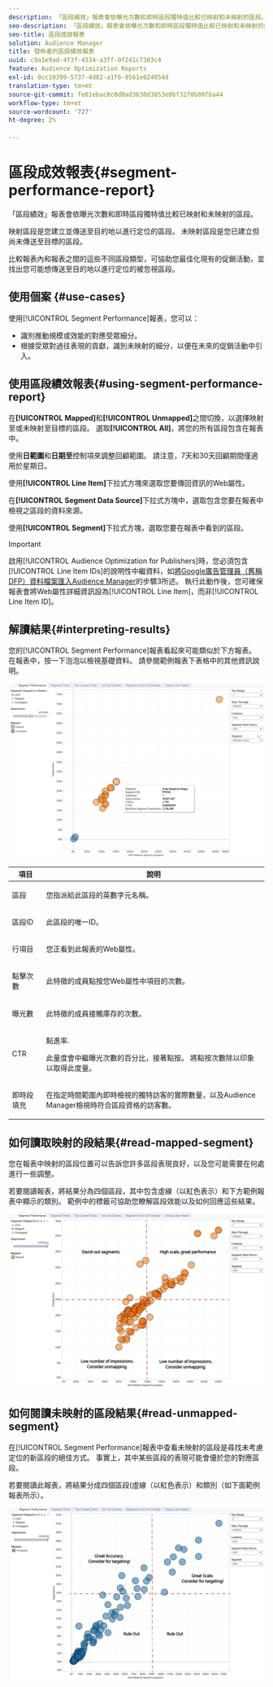 ```yaml
---
description: 「區段績效」報表會依曝光次數和即時區段獨特值比較已映射和未映射的區段。 映射區段是您建立並傳送至目的地以進行定位的區段。 未映射區段是您已建立但尚未傳送至目標的區段。 比較報表內和報表之間的這些不同區段類型，可協助您最佳化現有的促銷活動，並找出您可能想傳送至目的地以進行定位的被忽視區段。
seo-description: 「區段績效」報表會依曝光次數和即時區段獨特值比較已映射和未映射的區段。 映射區段是您建立並傳送至目的地以進行定位的區段。 未映射區段是您已建立但尚未傳送至目標的區段。 比較報表內和報表之間的這些不同區段類型，可協助您最佳化現有的促銷活動，並找出您可能想傳送至目的地以進行定位的被忽視區段。
seo-title: 區段成效報表
solution: Audience Manager
title: 發佈者的區段績效報表
uuid: c9a1e9ad-4f3f-4334-a3ff-0f241c7303c4
feature: Audience Optimization Reports
exl-id: 0cc10399-5737-4d82-a1f6-9561e024054d
translation-type: tm+mt
source-git-commit: fe01ebac8c0d0ad3630d3853e0bf32f0b00f6a44
workflow-type: tm+mt
source-wordcount: '727'
ht-degree: 2%

---
```


# 區段成效報表{#segment-performance-report}

「區段績效」報表會依曝光次數和即時區段獨特值比較已映射和未映射的區段。

映射區段是您建立並傳送至目的地以進行定位的區段。 未映射區段是您已建立但尚未傳送至目標的區段。

比較報表內和報表之間的這些不同區段類型，可協助您最佳化現有的促銷活動，並找出您可能想傳送至目的地以進行定位的被忽視區段。

## 使用個案 {#use-cases}

使用[!UICONTROL Segment Performance]報表，您可以：

* 識別推動規模或效能的對應受眾細分。
* 根據受眾對過往表現的貢獻，識別未映射的細分，以便在未來的促銷活動中引入。

## 使用區段績效報表{#using-segment-performance-report}

在&#x200B;**[!UICONTROL Mapped]**&#x200B;和&#x200B;**[!UICONTROL Unmapped]**&#x200B;之間切換，以選擇映射至或未映射至目標的區段。 選取&#x200B;**[!UICONTROL All]**，將您的所有區段包含在報表中。

使用&#x200B;**日範圍**&#x200B;和&#x200B;**日期至**&#x200B;控制項來調整回顧範圍。 請注意，7天和30天回顧期間僅適用於星期日。

使用&#x200B;**[!UICONTROL Line Item]**&#x200B;下拉式方塊來選取您要傳回資訊的Web屬性。

在&#x200B;**[!UICONTROL Segment Data Source]**&#x200B;下拉式方塊中，選取包含您要在報表中檢視之區段的資料來源。

使用&#x200B;**[!UICONTROL Segment]**&#x200B;下拉式方塊，選取您要在報表中看到的區段。

>[!IMPORTANT]
>
>啟用[!UICONTROL Audience Optimization for Publishers]時，您必須包含[!UICONTROL Line Item IDs]的說明性中繼資料，如[將Google廣告管理員（舊稱DFP）資料檔案匯入Audience Manager](../../../reporting/audience-optimization-reports/aor-publishers/import-dfp.md)的步驟3所述。 執行此動作後，您可確保報表會將Web屬性詳細資訊設為[!UICONTROL Line Item]，而非[!UICONTROL Line Item ID]。

## 解讀結果{#interpreting-results}

您的[!UICONTROL Segment Performance]報表看起來可能類似於下方報表。 在報表中，按一下泡泡以檢視基礎資料。 請參閱範例報表下表格中的其他資訊說明。

![](assets/publisher_segment_performance.png)

<table id="table_AFE2540583C34835B04584693ADFD26A"> 
 <thead> 
  <tr> 
   <th colname="col1" class="entry"> 項目 </th> 
   <th colname="col2" class="entry"> 說明 </th> 
  </tr>
 </thead>
 <tbody> 
  <tr> 
   <td colname="col1"> <p>區段 </p> </td> 
   <td colname="col2"> <p>您指派給此區段的英數字元名稱。 </p> </td> 
  </tr> 
  <tr> 
   <td colname="col1"> <p>區段ID </p> </td> 
   <td colname="col2"> <p>此區段的唯一ID。 </p> </td> 
  </tr> 
  <tr> 
   <td colname="col1"> <p>行項目 </p> </td> 
   <td colname="col2"> <p>您正看到此報表的Web屬性。 </p> </td> 
  </tr> 
  <tr> 
   <td colname="col1"> <p>點擊次數 </p> </td> 
   <td colname="col2"> <p>此特徵的成員點按您Web屬性中項目的次數。 </p> </td> 
  </tr> 
  <tr> 
   <td colname="col1"> <p>曝光數 </p> </td> 
   <td colname="col2"> <p>此特徵的成員接觸庫存的次數。 </p> </td> 
  </tr> 
  <tr> 
   <td colname="col1"> <p>CTR </p> </td> 
   <td colname="col2"> <p>點進率. </p> <p>此量度會中繼曝光次數的百分比，接著點按。 將點按次數除以印象以取得此度量。 </p> </td> 
  </tr> 
  <tr> 
   <td colname="col1"> <p>即時段填充 </p> </td> 
   <td colname="col2"> <p>在指定時間範圍內即時檢視的獨特訪客的實際數量，以及<span class="keyword">Audience Manager</span>檢視時符合區段資格的訪客數。 </p> </td> 
  </tr> 
 </tbody> 
</table>

## 如何讀取映射的段結果{#read-mapped-segment}

您在報表中映射的區段位置可以告訴您許多區段表現良好，以及您可能需要在何處進行一些調整。

若要閱讀報表，將結果分為四個區段，其中包含虛線（以紅色表示）和下方範例報表中顯示的類別。 範例中的標籤可協助您瞭解區段效能以及如何回應這些結果。

![](assets/publisher_segment_performance_mapped.png)

## 如何閱讀未映射的區段結果{#read-unmapped-segment}

在[!UICONTROL Segment Performance]報表中查看未映射的區段是尋找未考慮定位的新區段的絕佳方式。 事實上，其中某些區段的表現可能會優於您的對應區段。

若要閱讀此報表，將結果分成四個區段(虛線（以紅色表示）和類別（如下面範例報表所示）。

![](assets/publisher_segment_performance_unmapped.png)
